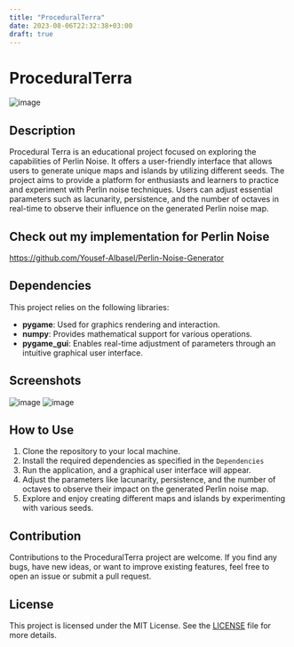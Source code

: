 ```yaml
---
title: "ProceduralTerra"
date: 2023-08-06T22:32:38+03:00
draft: true
---
```

# ProceduralTerra

![image](https://github.com/Yousef-Albasel/ProceduralTerra/assets/111648493/e3617456-5bd9-4a5a-aea5-14d8e225b0be)

## Description

Procedural Terra is an educational project focused on exploring the capabilities of Perlin Noise. It offers a user-friendly interface that allows users to generate unique maps and islands by utilizing different seeds. The project aims to provide a platform for enthusiasts and learners to practice and experiment with Perlin noise techniques. Users can adjust essential parameters such as lacunarity, persistence, and the number of octaves in real-time to observe their influence on the generated Perlin noise map.

## Check out my implementation for Perlin Noise
https://github.com/Yousef-Albasel/Perlin-Noise-Generator

## Dependencies

This project relies on the following libraries:

- **pygame**: Used for graphics rendering and interaction.
- **numpy**: Provides mathematical support for various operations.
- **pygame_gui**: Enables real-time adjustment of parameters through an intuitive graphical user interface.

## Screenshots
![image](https://github.com/Yousef-Albasel/ProceduralTerra/assets/111648493/1f7f9a81-33d3-429b-9961-ebd764bc21ab)
![image](https://github.com/Yousef-Albasel/ProceduralTerra/assets/111648493/cde30843-03b7-4daf-a050-af513d8f7fdb)



## How to Use

1. Clone the repository to your local machine.
2. Install the required dependencies as specified in the `Dependencies` 
3. Run the application, and a graphical user interface will appear.
4. Adjust the parameters like lacunarity, persistence, and the number of octaves to observe their impact on the generated Perlin noise map.
5. Explore and enjoy creating different maps and islands by experimenting with various seeds.

## Contribution

Contributions to the ProceduralTerra project are welcome. If you find any bugs, have new ideas, or want to improve existing features, feel free to open an issue or submit a pull request.

## License

This project is licensed under the MIT License. See the [LICENSE](LICENSE) file for more details.



